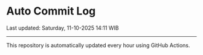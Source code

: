 # Auto Commit Log

Last updated: Saturday, 11-10-2025 14:11 WIB

---

This repository is automatically updated every hour using GitHub Actions.
